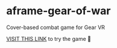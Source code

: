 # aframe-gear-of-war
Cover-based combat game for Gear VR

[VISIT THIS LINK](https://thedart76.github.io/aframe-gear-of-war/ "VISIT THIS LINK") to try the game 📲
